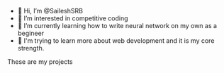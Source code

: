 


- 👋 Hi, I’m @SaileshSRB
- 👀 I’m interested in competitive coding
- 🌱 I’m currently learning how to write neural network on my own as a begineer
- 💞️ I'm trying to learn more about web development and it is my core strength.


These are my projects 
<!---
SaileshSRB/SaileshSRB is a ✨ special ✨ repository because its `README.md` (this file) appears on your GitHub profile.
You can click the Preview link to take a look at your changes.
--->
